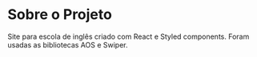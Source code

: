 # Sobre o Projeto
Site para escola de inglês criado com React e Styled components. Foram usadas as bibliotecas AOS e Swiper.
